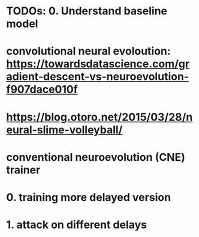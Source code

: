# TODOs: 0. Understand baseline model
# convolutional neural evoloution: https://towardsdatascience.com/gradient-descent-vs-neuroevolution-f907dace010f
# https://blog.otoro.net/2015/03/28/neural-slime-volleyball/
# conventional neuroevolution (CNE) trainer 
# 0. training more delayed version
# 1. attack on different delays

